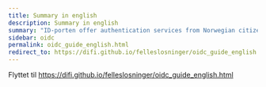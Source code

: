 ```yaml
---
title: Summary in english
description: Summary in english
summary: "ID-porten offer authentication services from Norwegian citizens towards service providers in the Norwegin public sector.  Most services should use the authorization code flow as standardized by OpenID Connect for integration towards ID-porten. "
sidebar: oidc
permalink: oidc_guide_english.html 
redirect_to: https://difi.github.io/felleslosninger/oidc_guide_english.html
---
```

Flyttet til https://difi.github.io/felleslosninger/oidc_guide_english.html